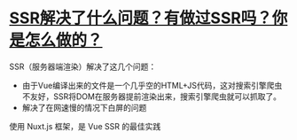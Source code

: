 # [SSR解决了什么问题？有做过SSR吗？你是怎么做的？](https://github.com/haizlin/fe-interview/issues/353)

SSR（服务器端渲染）解决了这几个问题：

- 由于Vue编译出来的文件是一个几乎空的HTML+JS代码，这对搜索引擎爬虫不友好，SSR将DOM在服务器提前渲染出来，搜索引擎爬虫就可以抓取了。
- 解决了在网速慢的情况下白屏的问题

使用 Nuxt.js 框架，是 Vue SSR 的最佳实践
